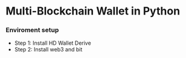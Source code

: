 # Multi-Blockchain Wallet in Python

### Enviroment setup
- Step 1: Install HD Wallet Derive
- Step 2: Install web3 and bit
